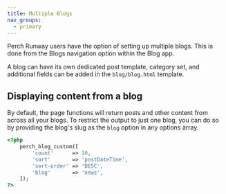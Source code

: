 ```yaml
---
title: Multiple Blogs
nav_groups:
  - primary
---
```


Perch Runway users have the option of setting up multiple blogs. This is done from the Blogs navigation option within the Blog app.

A blog can have its own dedicated post template, category set, and additional fields can be added in the `blog/blog.html` template.

## Displaying content from a blog

By default, the page functions will return posts and other content from across all your blogs. To restrict the output to just one blog, you can do so by providing the blog's slug as the `blog` option in any options array.

```php
<?php
	perch_blog_custom([
	    'count'      => 10,
	    'sort'       => 'postDateTime',
	    'sort-order' => 'DESC',
	    'blog'       => 'news',
	]);
?>
```
